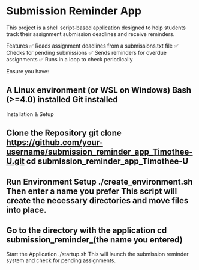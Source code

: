 # Submission Reminder App
This project is a shell script-based application designed to help students track their assignment submission deadlines and receive reminders.

Features
✅ Reads assignment deadlines from a submissions.txt file
✅ Checks for pending submissions
✅ Sends reminders for overdue assignments
✅ Runs in a loop to check periodically

Ensure you have:

A Linux environment (or WSL on Windows)
Bash (>=4.0) installed
Git installed
----------
Installation & Setup

Clone the Repository
git clone https://github.com/your-username/submission_reminder_app_Timothee-U.git
cd submission_reminder_app_Timothee-U
----------
Run Environment Setup
./create_environment.sh
Then enter a name you prefer
This script will create the necessary directories and move files into place.
-----------
Go to the directory with the application
cd submission_reminder_(the name you entered)
-----------
Start the Application
./startup.sh
This will launch the submission reminder system and check for pending assignments.
